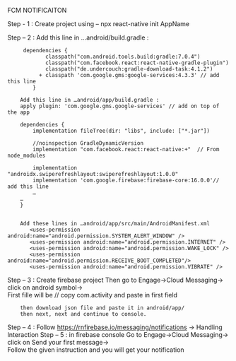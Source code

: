 FCM NOTIFICAITON

Step - 1 :
        Create project using – npx react-native init AppName
        
Step – 2 :
        Add this line in …android/build.gradle :
        
         dependencies {
                classpath("com.android.tools.build:gradle:7.0.4")
                classpath("com.facebook.react:react-native-gradle-plugin")
                classpath("de.undercouch:gradle-download-task:4.1.2")
              + classpath 'com.google.gms:google-services:4.3.3' // add this line
            }

        Add this line in …android/app/build.gradle :
        apply plugin: 'com.google.gms.google-services' // add on top of the app

        dependencies {
            implementation fileTree(dir: "libs", include: ["*.jar"])

            //noinspection GradleDynamicVersion
            implementation "com.facebook.react:react-native:+"  // From node_modules

            implementation "androidx.swiperefreshlayout:swiperefreshlayout:1.0.0"
            implementation 'com.google.firebase:firebase-core:16.0.0'// add this line
            …
        … 
        }     


        Add these lines in …android/app/src/main/AndroidManifest.xml
           <uses-permission android:name="android.permission.SYSTEM_ALERT_WINDOW" />
           <uses-permission android:name="android.permission.INTERNET" />
           <uses-permission android:name="android.permission.WAKE_LOCK" />
           <uses-permission android:name="android.permission.RECEIVE_BOOT_COMPLETED"/> 
           <uses-permission android:name="android.permission.VIBRATE" />

Step – 3 :
        Create firebase project 
        Then go to Engage->Cloud Messaging-> click on android symbol->  
        First fille will be 
        <manifest xmlns:android="http://schemas.android.com/apk/res/android"
          package="com.activity"> // copy com.activity and paste in first field

        then download json file and paste it in android/app/
        then next, next and continue to console.
Step – 4 :
        Follow https://rnfirebase.io/messaging/notifications  -> Handling Interaction
Step – 5 : 
        in firebase console Go to Engage->Cloud Messaging-> click on Send your first message->  
        Follow the given instruction and you will get your notification 































